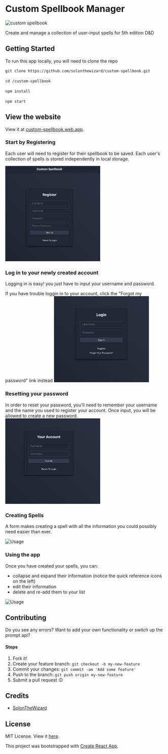 
# Custom Spellbook Manager
![custom spellbook](/public/images/readme-logo.png)

Create and manage a collection of user-input spells for 5th edition D&D


## Getting Started

To run this app locally, you will need to clone the repo

```
git clone https://github.com/solonthewizard/custom-spellbook.git

cd /custom-spellbook

npm install

npm start
```

## View the website

View it at [custom-spellbook.web.app](https://custom-spellbook.web.app/).

### Start by Registering
Each user will need to register for their spellbook to be saved. Each user's collection of spells is stored independently in local storage.

<img src='/public/images/register-page.png' width='300px'>

### Log in to your newly created account
Logging in is easy! you just have to input your username and password.

If you have trouble loggin in to your account, click the "Forgot my password" link instead
<img src='/public/images/login-page.png' width='300px'>

### Resetting your password
In order to reset your password, you'll need to remember your username and the name you used to register your account.
Once input, you will be allowed to create a new password.
<img src='/public/images/reset-page.png' width='300px'>

### Creating Spells
A form makes creating a spell with all the information you could possibly need easier than ever.

![Usage](https://thumbs.gfycat.com/FortunateEnviousHalcyon-small.gif)

### Using the app
Once you have created your spells, you can:
 - collapse and expand their information (notice the quick reference icons on the left)
 - edit their information
 - delete and re-add them to your list

![Usage](https://thumbs.gfycat.com/CarelessWellgroomedIberianbarbel-small.gif)



## Contributing

Do you see any errors? Want to add your own functionality or switch up the prompt api?

#### Steps

1. Fork it!
2. Create your feature branch: `git checkout -b my-new-feature`
3. Commit your changes: `git commit -am 'Add some feature'`
4. Push to the branch: `git push origin my-new-feature`
5. Submit a pull request :D

## Credits

* [SolonTheWizard](https://github.com/SolonTheWizard)

## License
MIT License. View it [here](LICENSE).


This project was bootstrapped with [Create React App](https://github.com/facebook/create-react-app).
